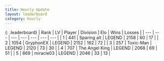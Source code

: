 ```yaml
---
title: Hourly Update
layout: leaderboard
category: hourly
---
```


{: .leaderboard}
| Rank | LV | Player | Division | Elo | Wins | Losses |
| --- | --- | --- | --- | --- | --- | --- |
| <span data-change="0">1</span> | 441 | <span title="ID: 382502">Sparing alt</span> | LEGEND | <span data-change="0">2158</span> | <span data-change="0">60</span> | <span data-change="0">17</span> |
| <span data-change="0">2</span> | 1054 | <span title="ID: 315148">GryphonEX</span> | LEGEND | <span data-change="0">2152</span> | <span data-change="0">162</span> | <span data-change="0">72</span> |
| <span data-change="0">3</span> | 257 | <span title="ID: 521263">Toxic-Man</span> | LEGEND | <span data-change="0">2120</span> | <span data-change="0">73</span> | <span data-change="0">30</span> |
| <span data-change="0">4</span> | 707 | <span title="ID: 547162">The Angel King</span> | LEGEND | <span data-change="0">2068</span> | <span data-change="0">69</span> | <span data-change="0">51</span> |
| <span data-change="0">5</span> | 869 | <span title="ID: 416373">miracle03</span> | LEGEND | <span data-change="0">2046</span> | <span data-change="0">33</span> | <span data-change="0">13</span> |